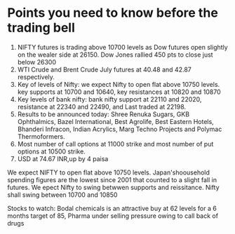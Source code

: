 # Points you need to know before the trading bell

1. NIFTY futures is trading above 10700 levels as Dow futures open slightly on the wealer side at 26150. Dow Jones rallied 450 pts to close just below 26300
2. WTI Crude and Brent Crude July futures at 40.48 and 42.87 respectively.
3. Key of levels of Nifty: we expect Nifty to open flat above 10750 levels. key supports at 10700 and 10640, key resistances at 10820 and 10870
4. Key levels of bank nifty: bank nifty support at 22110 and 22020, resistance at 22340 and 22490, and Last traded at 22198.
5. Results to be announced today: Shree Renuka Sugars, GKB Ophthalmics, Bazel International, Best Agrolife, Best Eastern Hotels, Bhanderi Infracon, Indian Acrylics, Marg Techno Projects and Polymac Thermoformers.
6. Most number of call options at 11000 strike and most number of put options at 10500 strike.
7. USD at 74.67 INR,up by 4 paisa

We expect NIFTY to open flat above 10750 levels. Japan'shoousehold spending figures are the lowest since 2001 that counted to a slight fall in futures. We epect Nifty to swing betwwen supports and reissitance. Nifty shall swing between 10700 and 10850

Stocks to watch: Bodal chemicals is an attractive buy at 62 levels for a 6 months target of 85, Pharma under selling pressure owing to call back of drugs
